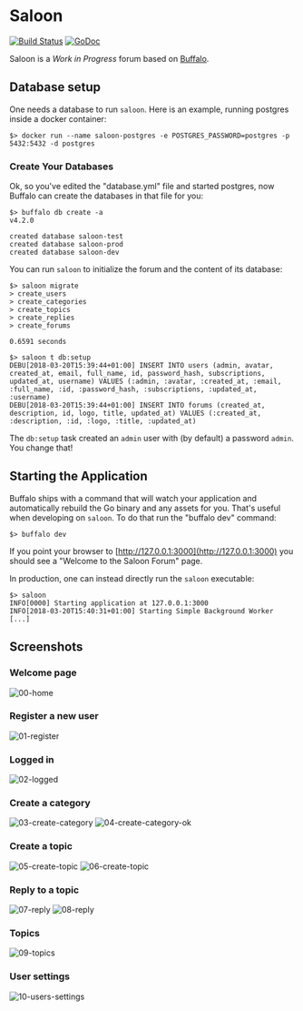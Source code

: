 # Saloon

[![Build Status](https://travis-ci.org/go-saloon/saloon.svg?branch=master)](https://travis-ci.org/go-saloon/saloon)
[![GoDoc](https://godoc.org/github.com/go-saloon/saloon?status.svg)](https://godoc.org/github.com/go-saloon/saloon)

Saloon is a _Work in Progress_ forum based on [Buffalo](https://gobuffalo.io).

## Database setup

One needs a database to run `saloon`.
Here is an example, running postgres inside a docker container:

```
$> docker run --name saloon-postgres -e POSTGRES_PASSWORD=postgres -p 5432:5432 -d postgres
```

### Create Your Databases

Ok, so you've edited the "database.yml" file and started postgres, now Buffalo can create the databases in that file for you:

```
$> buffalo db create -a
v4.2.0

created database saloon-test
created database saloon-prod
created database saloon-dev
```

You can run `saloon` to initialize the forum and the content of its database:

```
$> saloon migrate
> create_users
> create_categories
> create_topics
> create_replies
> create_forums

0.6591 seconds

$> saloon t db:setup
DEBU[2018-03-20T15:39:44+01:00] INSERT INTO users (admin, avatar, created_at, email, full_name, id, password_hash, subscriptions, updated_at, username) VALUES (:admin, :avatar, :created_at, :email, :full_name, :id, :password_hash, :subscriptions, :updated_at, :username)
DEBU[2018-03-20T15:39:44+01:00] INSERT INTO forums (created_at, description, id, logo, title, updated_at) VALUES (:created_at, :description, :id, :logo, :title, :updated_at)
```

The `db:setup` task created an `admin` user with (by default) a password `admin`.
You change that!

## Starting the Application

Buffalo ships with a command that will watch your application and automatically rebuild the Go binary and any assets for you.
That's useful when developing on `saloon`.
To do that run the "buffalo dev" command:

```
$> buffalo dev
```

If you point your browser to [http://127.0.0.1:3000](http://127.0.0.1:3000) you should see a "Welcome to the Saloon Forum" page.

In production, one can instead directly run the `saloon` executable:

```
$> saloon
INFO[0000] Starting application at 127.0.0.1:3000
INFO[2018-03-20T15:40:31+01:00] Starting Simple Background Worker
[...]
```

## Screenshots

### Welcome page

![00-home](https://github.com/go-saloon/saloon/raw/master/docs/images/00-home.png)

### Register a new user

![01-register](https://github.com/go-saloon/saloon/raw/master/docs/images/01-register.png)

### Logged in

![02-logged](https://github.com/go-saloon/saloon/raw/master/docs/images/02-logged-in.png)

### Create a category

![03-create-category](https://github.com/go-saloon/saloon/raw/master/docs/images/03-create-category.png)
![04-create-category-ok](https://github.com/go-saloon/saloon/raw/master/docs/images/04-create-category-ok.png)

### Create a topic

![05-create-topic](https://github.com/go-saloon/saloon/raw/master/docs/images/05-create-topic.png)
![06-create-topic](https://github.com/go-saloon/saloon/raw/master/docs/images/06-create-topic-ok.png)

### Reply to a topic

![07-reply](https://github.com/go-saloon/saloon/raw/master/docs/images/07-create-reply.png)
![08-reply](https://github.com/go-saloon/saloon/raw/master/docs/images/08-create-reply-ok.png)

### Topics

![09-topics](https://github.com/go-saloon/saloon/raw/master/docs/images/09-topics-list.png)

### User settings

![10-users-settings](https://github.com/go-saloon/saloon/raw/master/docs/images/10-users-settings.png)
